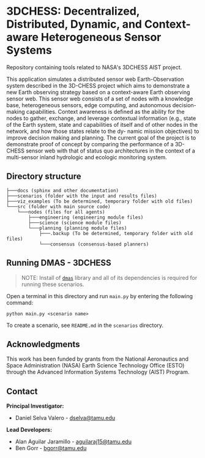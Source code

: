 # 3DCHESS: Decentralized, Distributed, Dynamic, and Context-aware Heterogeneous Sensor Systems

Repository containing tools related to NASA's 3DCHESS AIST project. 

This application simulates a distributed sensor web Earth-Observation system described in the
3D-CHESS project which aims to demonstrate a new Earth
observing strategy based on a context-aware Earth observing
sensor web. This sensor web consists of a set of nodes with a
knowledge base, heterogeneous sensors, edge computing,
and autonomous decision-making capabilities. Context
awareness is defined as the ability for the nodes to gather,
exchange, and leverage contextual information (e.g., state of
the Earth system, state and capabilities of itself and of other
nodes in the network, and how those states relate to the dy-
namic mission objectives) to improve decision making and
planning. The current goal of the project is to demonstrate
proof of concept by comparing the performance of a 3D-
CHESS sensor web with that of status quo architectures in
the context of a multi-sensor inland hydrologic and ecologic
monitoring system.

## Directory structure
```
├───docs (sphinx and other documentation)
├───scenarios (folder with the input and results files)
├───viz_examples (To be determined, temporary folder with old files)
└───src (folder with main source code)
    └───nodes (files for all agents)
        ├───engineering (engineering module files)
        ├───science (science module files)
        └───planning (planning module files)
            ├───.backup (To be determined, temporary folder with old files)
            └───consensus (consensus-based planners)
```


## Running DMAS - 3DCHESS
> NOTE: Install of [`dmas`](https://github.com/seakers/DMASpy) library and all of its dependencies is required for running these scenarios.

Open a terminal in this directory and run `main.py` by entering the following command:

    python main.py <scenario name>

To create a scenario, see `README.md` in the `scenarios` directory.

## Acknowledgments

This work has been funded by grants from the National Aeronautics and Space Administration (NASA) Earth Science Technology Office (ESTO) through the Advanced Information Systems Technology (AIST) Program.

## Contact 
**Principal Investigator:** 
- Daniel Selva Valero - <dselva@tamu.edu>

**Lead Developers:** 
- Alan Aguilar Jaramillo - <aguilaraj15@tamu.edu>
- Ben Gorr - <bgorr@tamu.edu>
